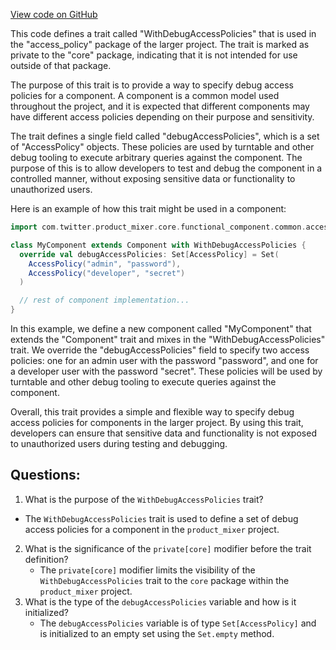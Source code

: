 [View code on GitHub](https://github.com/misbahsy/the-algorithm/product-mixer/core/src/main/scala/com/twitter/product_mixer/core/functional_component/common/access_policy/WithDebugAccessPolicies.scala)

This code defines a trait called "WithDebugAccessPolicies" that is used in the "access_policy" package of the larger project. The trait is marked as private to the "core" package, indicating that it is not intended for use outside of that package.

The purpose of this trait is to provide a way to specify debug access policies for a component. A component is a common model used throughout the project, and it is expected that different components may have different access policies depending on their purpose and sensitivity.

The trait defines a single field called "debugAccessPolicies", which is a set of "AccessPolicy" objects. These policies are used by turntable and other debug tooling to execute arbitrary queries against the component. The purpose of this is to allow developers to test and debug the component in a controlled manner, without exposing sensitive data or functionality to unauthorized users.

Here is an example of how this trait might be used in a component:

```scala
import com.twitter.product_mixer.core.functional_component.common.access_policy._

class MyComponent extends Component with WithDebugAccessPolicies {
  override val debugAccessPolicies: Set[AccessPolicy] = Set(
    AccessPolicy("admin", "password"),
    AccessPolicy("developer", "secret")
  )

  // rest of component implementation...
}
```

In this example, we define a new component called "MyComponent" that extends the "Component" trait and mixes in the "WithDebugAccessPolicies" trait. We override the "debugAccessPolicies" field to specify two access policies: one for an admin user with the password "password", and one for a developer user with the password "secret". These policies will be used by turntable and other debug tooling to execute queries against the component.

Overall, this trait provides a simple and flexible way to specify debug access policies for components in the larger project. By using this trait, developers can ensure that sensitive data and functionality is not exposed to unauthorized users during testing and debugging.
## Questions: 
 1. What is the purpose of the `WithDebugAccessPolicies` trait?
   - The `WithDebugAccessPolicies` trait is used to define a set of debug access policies for a component in the `product_mixer` project.
2. What is the significance of the `private[core]` modifier before the trait definition?
   - The `private[core]` modifier limits the visibility of the `WithDebugAccessPolicies` trait to the `core` package within the `product_mixer` project.
3. What is the type of the `debugAccessPolicies` variable and how is it initialized?
   - The `debugAccessPolicies` variable is of type `Set[AccessPolicy]` and is initialized to an empty set using the `Set.empty` method.